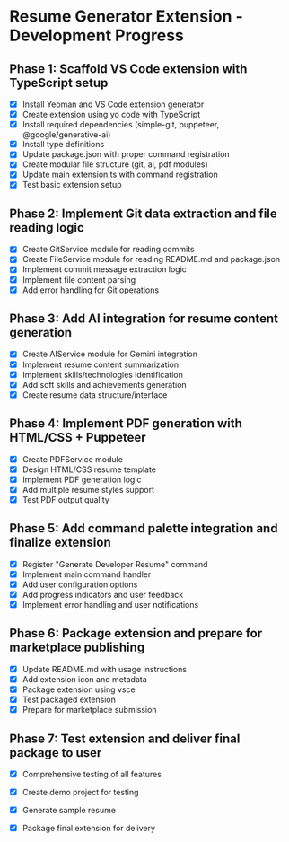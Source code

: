 # Resume Generator Extension - Development Progress

## Phase 1: Scaffold VS Code extension with TypeScript setup
- [x] Install Yeoman and VS Code extension generator
- [x] Create extension using yo code with TypeScript
- [x] Install required dependencies (simple-git, puppeteer, @google/generative-ai)
- [x] Install type definitions
- [x] Update package.json with proper command registration
- [x] Create modular file structure (git, ai, pdf modules)
- [x] Update main extension.ts with command registration
- [x] Test basic extension setup

## Phase 2: Implement Git data extraction and file reading logic
- [x] Create GitService module for reading commits
- [x] Create FileService module for reading README.md and package.json
- [x] Implement commit message extraction logic
- [x] Implement file content parsing
- [x] Add error handling for Git operations

## Phase 3: Add AI integration for resume content generation
- [x] Create AIService module for Gemini integration
- [x] Implement resume content summarization
- [x] Implement skills/technologies identification
- [x] Add soft skills and achievements generation
- [x] Create resume data structure/interface

## Phase 4: Implement PDF generation with HTML/CSS + Puppeteer
- [x] Create PDFService module
- [x] Design HTML/CSS resume template
- [x] Implement PDF generation logic
- [x] Add multiple resume styles support
- [x] Test PDF output quality

## Phase 5: Add command palette integration and finalize extension
- [x] Register "Generate Developer Resume" command
- [x] Implement main command handler
- [x] Add user configuration options
- [x] Add progress indicators and user feedback
- [x] Implement error handling and user notifications

## Phase 6: Package extension and prepare for marketplace publishing
- [x] Update README.md with usage instructions
- [x] Add extension icon and metadata
- [x] Package extension using vsce
- [x] Test packaged extension
- [x] Prepare for marketplace submission

## Phase 7: Test extension and deliver final package to user
- [x] Comprehensive testing of all features
- [x] Create demo project for testing
- [x] Generate sample resume
- [x] Package final extension for delivery

